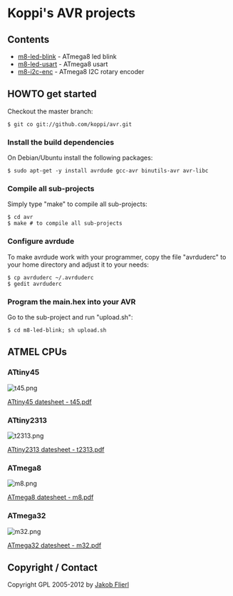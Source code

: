# Koppi's AVR projects

## Contents

* [m8-led-blink](avr/tree/master/m8-led-blink) - ATmega8 led blink
* [m8-led-usart](avr/tree/master/m8-led-usart) - ATmega8 usart
* [m8-i2c-enc](avr/tree/master/m8-i2c-enc)   - ATmega8 I2C rotary encoder

## HOWTO get started

Checkout the master branch:

```
$ git co git://github.com/koppi/avr.git
```

### Install the build dependencies

On Debian/Ubuntu install the following packages:

```
$ sudo apt-get -y install avrdude gcc-avr binutils-avr avr-libc           
```

### Compile all sub-projects

Simply type "make" to compile all sub-projects:

```
$ cd avr
$ make # to compile all sub-projects
```

### Configure avrdude

To make avrdude work with your programmer, copy the file "avrduderc" to your home directory and adjust it to your needs:

```
$ cp avrduderc ~/.avrduderc
$ gedit avrduderc
```

### Program the main.hex into your AVR

Go to the sub-project and run "upload.sh":

```
$ cd m8-led-blink; sh upload.sh
```

## ATMEL CPUs

### ATtiny45

![t45.png](avr/raw/master/t45.png)

[ATtiny45 datesheet - t45.pdf](avr/raw/master/t45.pdf)

### ATtiny2313

![t2313.png](avr/raw/master/t2313.png)

[ATtiny2313 datesheet - t2313.pdf](avr/raw/master/t2313.pdf)

### ATmega8

![m8.png](avr/raw/master/m8.png)

[ATmega8 datesheet - m8.pdf](avr/raw/master/m8.pdf)

### ATmega32

![m32.png](avr/raw/master/m32.png)

[ATmega32 datesheet - m32.pdf](avr/raw/master/m32.pdf)

## Copyright / Contact

Copyright GPL 2005-2012 by [Jakob Flierl](https://github.com/koppi)


